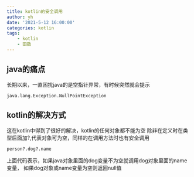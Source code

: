 ```yaml
---
title: kotlin的安全调用
author: yh
date: '2021-5-12 16:00:00'
categories: kotlin
tags:
    - kotlin
    - 函数
---
```

## java的痛点
长期以来，一直困扰java的是空指针异常，有时候突然就会提示
```$java
java.lang.Exception.NullPointException
```

## kotlin的解决方式
这在kotlin中得到了很好的解决，kotlin的任何对象都不能为空
除非在定义时在类型后面加?,代表对象可为空，同样的在调用方法时也有安全调用
```$kotlin
person?.dog?.name
```
上面代码表示，如果java对象里面的dog变量不为空就调用dog对象里面的name变量，
如果dog对象或name变量为空则返回null值

<Vssue />